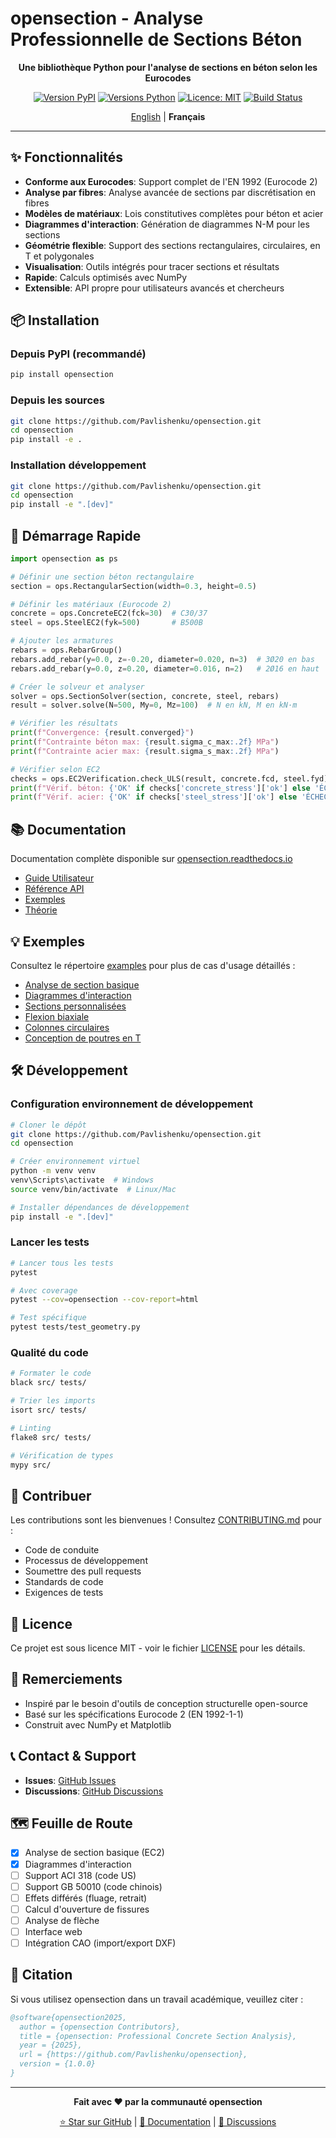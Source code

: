 # opensection - Analyse Professionnelle de Sections Béton

<div align="center">

**Une bibliothèque Python pour l'analyse de sections en béton selon les Eurocodes**

[![Version PyPI](https://img.shields.io/pypi/v/opensection.svg)](https://pypi.org/project/opensection/)
[![Versions Python](https://img.shields.io/pypi/pyversions/opensection.svg)](https://pypi.org/project/opensection/)
[![Licence: MIT](https://img.shields.io/badge/License-MIT-yellow.svg)](https://opensource.org/licenses/MIT)
[![Build Status](https://github.com/Pavlishenku/opensection/workflows/CI/badge.svg)](https://github.com/Pavlishenku/opensection/actions)

[English](README.md) | **Français**

</div>

---

## ✨ Fonctionnalités

- **Conforme aux Eurocodes**: Support complet de l'EN 1992 (Eurocode 2)
- **Analyse par fibres**: Analyse avancée de sections par discrétisation en fibres
- **Modèles de matériaux**: Lois constitutives complètes pour béton et acier
- **Diagrammes d'interaction**: Génération de diagrammes N-M pour les sections
- **Géométrie flexible**: Support des sections rectangulaires, circulaires, en T et polygonales
- **Visualisation**: Outils intégrés pour tracer sections et résultats
- **Rapide**: Calculs optimisés avec NumPy
- **Extensible**: API propre pour utilisateurs avancés et chercheurs

## 📦 Installation

### Depuis PyPI (recommandé)

```bash
pip install opensection
```

### Depuis les sources

```bash
git clone https://github.com/Pavlishenku/opensection.git
cd opensection
pip install -e .
```

### Installation développement

```bash
git clone https://github.com/Pavlishenku/opensection.git
cd opensection
pip install -e ".[dev]"
```

## 🚀 Démarrage Rapide

```python
import opensection as ps

# Définir une section béton rectangulaire
section = ops.RectangularSection(width=0.3, height=0.5)

# Définir les matériaux (Eurocode 2)
concrete = ops.ConcreteEC2(fck=30)  # C30/37
steel = ops.SteelEC2(fyk=500)       # B500B

# Ajouter les armatures
rebars = ops.RebarGroup()
rebars.add_rebar(y=0.0, z=-0.20, diameter=0.020, n=3)  # 3Ø20 en bas
rebars.add_rebar(y=0.0, z=0.20, diameter=0.016, n=2)   # 2Ø16 en haut

# Créer le solveur et analyser
solver = ops.SectionSolver(section, concrete, steel, rebars)
result = solver.solve(N=500, My=0, Mz=100)  # N en kN, M en kN·m

# Vérifier les résultats
print(f"Convergence: {result.converged}")
print(f"Contrainte béton max: {result.sigma_c_max:.2f} MPa")
print(f"Contrainte acier max: {result.sigma_s_max:.2f} MPa")

# Vérifier selon EC2
checks = ops.EC2Verification.check_ULS(result, concrete.fcd, steel.fyd)
print(f"Vérif. béton: {'OK' if checks['concrete_stress']['ok'] else 'ÉCHEC'}")
print(f"Vérif. acier: {'OK' if checks['steel_stress']['ok'] else 'ÉCHEC'}")
```

## 📚 Documentation

Documentation complète disponible sur [opensection.readthedocs.io](https://opensection.readthedocs.io)

- [Guide Utilisateur](https://opensection.readthedocs.io/fr/latest/user_guide/index.html)
- [Référence API](https://opensection.readthedocs.io/fr/latest/api/index.html)
- [Exemples](https://opensection.readthedocs.io/fr/latest/examples/index.html)
- [Théorie](https://opensection.readthedocs.io/fr/latest/theory/index.html)

## 💡 Exemples

Consultez le répertoire [examples](examples/) pour plus de cas d'usage détaillés :

- [Analyse de section basique](examples/example_basic.py)
- [Diagrammes d'interaction](examples/example_interaction_diagram.py)
- [Sections personnalisées](examples/example_custom_sections.py)
- [Flexion biaxiale](examples/example_biaxial_bending.py)
- [Colonnes circulaires](examples/example_circular_column.py)
- [Conception de poutres en T](examples/example_t_beam_design.py)

## 🛠️ Développement

### Configuration environnement de développement

```bash
# Cloner le dépôt
git clone https://github.com/Pavlishenku/opensection.git
cd opensection

# Créer environnement virtuel
python -m venv venv
venv\Scripts\activate  # Windows
source venv/bin/activate  # Linux/Mac

# Installer dépendances de développement
pip install -e ".[dev]"
```

### Lancer les tests

```bash
# Lancer tous les tests
pytest

# Avec coverage
pytest --cov=opensection --cov-report=html

# Test spécifique
pytest tests/test_geometry.py
```

### Qualité du code

```bash
# Formater le code
black src/ tests/

# Trier les imports
isort src/ tests/

# Linting
flake8 src/ tests/

# Vérification de types
mypy src/
```

## 🤝 Contribuer

Les contributions sont les bienvenues ! Consultez [CONTRIBUTING.md](CONTRIBUTING.md) pour :

- Code de conduite
- Processus de développement
- Soumettre des pull requests
- Standards de code
- Exigences de tests

## 📄 Licence

Ce projet est sous licence MIT - voir le fichier [LICENSE](LICENSE) pour les détails.

## 🙏 Remerciements

- Inspiré par le besoin d'outils de conception structurelle open-source
- Basé sur les spécifications Eurocode 2 (EN 1992-1-1)
- Construit avec NumPy et Matplotlib

## 📞 Contact & Support

- **Issues**: [GitHub Issues](https://github.com/Pavlishenku/opensection/issues)
- **Discussions**: [GitHub Discussions](https://github.com/Pavlishenku/opensection/discussions)

## 🗺️ Feuille de Route

- [x] Analyse de section basique (EC2)
- [x] Diagrammes d'interaction
- [ ] Support ACI 318 (code US)
- [ ] Support GB 50010 (code chinois)
- [ ] Effets différés (fluage, retrait)
- [ ] Calcul d'ouverture de fissures
- [ ] Analyse de flèche
- [ ] Interface web
- [ ] Intégration CAO (import/export DXF)

## 📖 Citation

Si vous utilisez opensection dans un travail académique, veuillez citer :

```bibtex
@software{opensection2025,
  author = {opensection Contributors},
  title = {opensection: Professional Concrete Section Analysis},
  year = {2025},
  url = {https://github.com/Pavlishenku/opensection},
  version = {1.0.0}
}
```

---

<div align="center">

**Fait avec ❤️ par la communauté opensection**

[⭐ Star sur GitHub](https://github.com/Pavlishenku/opensection) | [📖 Documentation](https://opensection.readthedocs.io) | [💬 Discussions](https://github.com/Pavlishenku/opensection/discussions)

</div>
